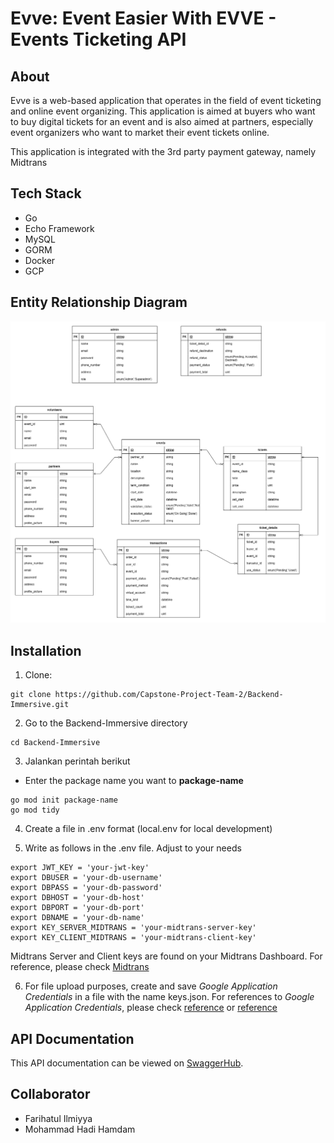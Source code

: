 # Evve: Event Easier With EVVE - Events Ticketing API

## About
Evve is a web-based application that operates in the field of event ticketing and online event organizing. This application is aimed at buyers who want to buy digital tickets for an event and is also aimed at partners, especially event organizers who want to market their event tickets online.

This application is integrated with the 3rd party payment gateway, namely Midtrans

## Tech Stack
- Go
- Echo Framework
- MySQL
- GORM
- Docker
- GCP

## Entity Relationship Diagram
<img src="assets\images\erd capstone project.drawio.png" width= 600>

## Installation
1. Clone:

```
git clone https://github.com/Capstone-Project-Team-2/Backend-Immersive.git
```
2. Go to the Backend-Immersive directory
```
cd Backend-Immersive
```

3. Jalankan perintah berikut
- Enter the package name you want to <b>package-name</b>
```
go mod init package-name
go mod tidy
```

4. Create a file in .env format (local.env for local development)

5. Write as follows in the .env file. Adjust to your needs
```
export JWT_KEY = 'your-jwt-key'
export DBUSER = 'your-db-username'
export DBPASS = 'your-db-password'
export DBHOST = 'your-db-host'
export DBPORT = 'your-db-port'
export DBNAME = 'your-db-name'
export KEY_SERVER_MIDTRANS = 'your-midtrans-server-key'
export KEY_CLIENT_MIDTRANS = 'your-midtrans-client-key'
```
Midtrans Server and Client keys are found on your Midtrans Dashboard. For reference, please check [Midtrans](https://support.midtrans.com/hc/id)

6. For file upload purposes, create and save <i>Google Application Credentials</i> in a file with the name keys.json. For references to <i>Google Application Credentials</i>, please check [reference](https://adityarama1210.medium.com/simple-golang-api-uploader-using-google-cloud-storage-3d5e45df74a5) or [reference](https://cloud.google.com/storage/docs/reference/libraries#client-libraries-install-go)


## API Documentation
This API documentation can be viewed on [SwaggerHub](https://app.swaggerhub.com/apis-docs/Capstone-BE18/Capstone-Project-Tickets/1.0.0).

## Collaborator
- Farihatul Ilmiyya
- Mohammad Hadi Hamdam
